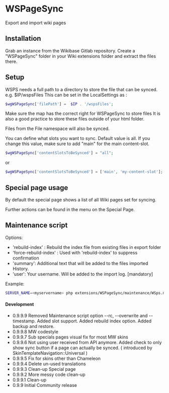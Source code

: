 # WSPageSync
Export and import wiki pages

## Installation
Grab an instance from the Wikibase Gitlab repository. Create a "WSPageSync" folder in your Wiki extensions folder and extract the files there.

## Setup
WSPS needs a full path to a directory to store the file that can be synced. e.g. $IP/wspsFiles
This can be set in the LocalSettings as  : 
```php
$wgWSPageSync['filePath'] =  $IP . '/wspsFiles';
```
Make sure the map has the correct right for WSPageSync to store files
It is also a good practice to store these files outside of your html folder.

Files from the File namespace will also be synced.

You can define what slots you want to sync. Default value is all.
If you change this value, make sure to add "main" for the main content-slot.
```php
$wgWSPageSync['contentSlotsToBeSynced'] = "all";
```
or
```php
$wgWSPageSync['contentSlotsToBeSynced'] = ['main', 'my-content-slot'];
```

## Special page usage
By default the special page shows a list of all Wiki pages set for syncing.

Further actions can be found in the menu on the Special Page.

## Maintenance script
Options:

- 'rebuild-index' : Rebuild the index file from existing files in export folder
- 'force-rebuild-index' : Used with 'rebuild-index' to suppress confirmation
- 'summary': Additional text that will be added to the files imported History.
- 'user': Your username. Will be added to the import log. [mandatory]

Example:
```bash
SERVER_NAME=<myservername> php extensions/WSPageSync/maintenance/WSps.maintenance.php --user 'Maintenance script' --summary 'Fill database'
```

#### Development

* 0.9.9.9 Removed Maintenance script option --rc, --overwrite and --timestamp. Added slot support. Added rebuild index option. Added backup and restore. 
* 0.9.9.8 MW codestyle
* 0.9.9.7 Sub specials pages visual fix for most MW skins
* 0.9.9.6 Not using user received from API anymore. Added check to only show sync button if a page can actually be synced. ( introduced by SkinTemplateNavigation::Universal )
* 0.9.9.5 Fix for skins other than Chameleon
* 0.9.9.4 Delete un-used translations
* 0.9.9.3 Clean-up Special page
* 0.9.9.2 More messy code clean-up
* 0.9.9.1 Clean-up
* 0.9.9 Initial Community release